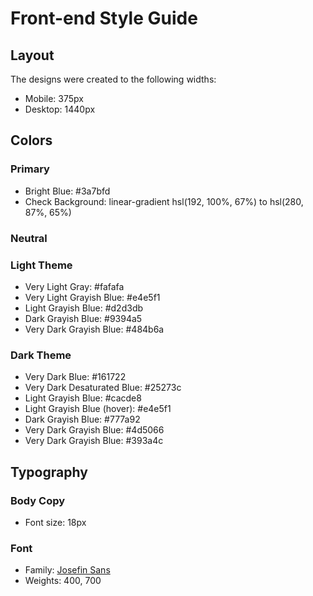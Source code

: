 # Front-end Style Guide

## Layout

The designs were created to the following widths:

- Mobile: 375px
- Desktop: 1440px

## Colors

### Primary

- Bright Blue:  #3a7bfd
- Check Background: linear-gradient hsl(192, 100%, 67%) to hsl(280, 87%, 65%)

### Neutral

### Light Theme

- Very Light Gray: #fafafa
- Very Light Grayish Blue: #e4e5f1
- Light Grayish Blue: #d2d3db
- Dark Grayish Blue: #9394a5
- Very Dark Grayish Blue: #484b6a

### Dark Theme

- Very Dark Blue: #161722
- Very Dark Desaturated Blue: #25273c
- Light Grayish Blue: #cacde8
- Light Grayish Blue (hover): #e4e5f1
- Dark Grayish Blue: #777a92 
- Very Dark Grayish Blue: #4d5066
- Very Dark Grayish Blue: #393a4c

## Typography

### Body Copy

- Font size: 18px

### Font

- Family: [Josefin Sans](https://fonts.google.com/specimen/Josefin+Sans)
- Weights: 400, 700
